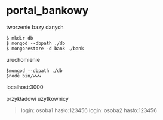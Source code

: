 # portal_bankowy

tworzenie bazy danych 

```
$ mkdir db
$ mongod --dbpath ./db
$ mongorestore -d bank ./bank
```

uruchomienie

```
$mongod --dbpath ./db
$node bin/www
```
localhost:3000

przykładowi użytkownicy

>login: osoba1 hasło:123456
>login: osoba2 hasło:123456
